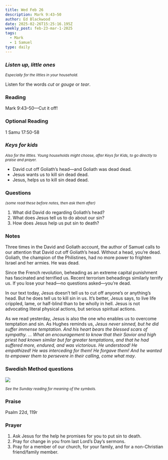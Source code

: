 ```yaml
---
title: Wed Feb 26
description: Mark 9:43–50
author: Ed Blackwood
date: 2025-02-26T15:25:16.195Z
weekly_post: feb-23-mar-1-2025
tags:
  - Mark
  - 1 Samuel
type: daily
---
```

### *Listen up, little ones*

<div><small><i>Especially for the littles in your household.</i></small></div>

Listen for the words *cut* or *gouge* or *tear*.

### Reading

Mark 9:43–50—Cut it off!

### O﻿ptional Reading

1 Samu 17:50-58

### *Keys for kids*

<div><small><i>Also for the littles. Young households might choose, after Keys for Kids, to go directly to praise and prayer.</i></small></div>

* David cut off Goliath’s head—and Goliath was dead dead.
* Jesus wants us to kill sin dead dead.
* Jesus, helps us to kill sin dead dead.

### Questions

<div><small><i>(some read these before notes, then ask them after)</i></small></div>

1. What did David do regarding Goliath’s head?
2. What does Jesus tell us to do about our sin?
3. How does Jesus help us put sin to death?

### Notes

Three times in the David and Goliath account, the author of Samuel calls to our attention that David cut off Goliath’s head. Without a head, you’re dead. Goliath, the champion of the Philistines, had no more power to frighten Israel and her armies. He was dead. 

Since the French revolution, beheading as an extreme capital punishment has fascinated and terrified us. Recent terrorism beheadings similarly terrify us. If you lose your head—no questions asked—you’re dead.

In our text today, Jesus doesn’t tell us to cut off anyone’s or anything’s head. But he does tell us to kill sin in us. It’s better, Jesus says, to live life crippled, lame, or half-blind than to be wholly in hell. Jesus is not advocating literal physical actions, but serious spiritual actions. 

As we read yesterday, Jesus is also the one who enables us to overcome temptation and sin. As Hughes reminds us, *Jesus never sinned, but he did suffer immense temptation. And his heart bears the blessed scars of sympathy. … What an encouragement to know that their Savior and high priest had known similar but far greater temptations, and that he had suffered more, endured, and was victorious. He understood! He empathized! He was interceding for them! He forgave them! And he wanted to empower them to persevere in their calling, come what may*.

### Swedish Method questions

![](/static/img/family_worship_study_ed-swedish_questions.png)

<div><small><i>See the Sunday reading for meaning of the symbols.</i></small></div>

### Praise

P﻿salm 22d, 119r

### Prayer

1. Ask Jesus for the help he promises for you to put sin to death.
2. Pray for change in you from last Lord’s Day’s sermons.
3. Pray for a member of our church, for your family, and for a non-Christian friend/family member.
